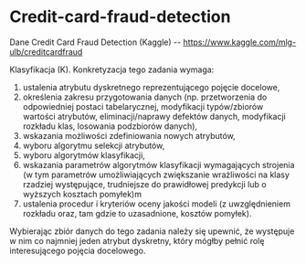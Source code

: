 # Credit-card-fraud-detection

Dane Credit Card Fraud Detection (Kaggle) -- https://www.kaggle.com/mlg-ulb/creditcardfraud

Klasyfikacja (K). Konkretyzacja tego zadania wymaga:

1. ustalenia atrybutu dyskretnego reprezentującego pojęcie docelowe,
1. określenia zakresu przygotowania danych (np. przetworzenia do odpowiedniej postaci tabelarycznej, modyfikacji typów/zbiorów wartości atrybutów, eliminacji/naprawy defektów danych, modyfikacji rozkładu klas, losowania podzbiorów danych),
1. wskazania możliwości zdefiniowania nowych atrybutów,
1. wyboru algorytmu selekcji atrybutów,
1. wyboru algorytmów klasyfikacji,
1. wskazania parametrów algorytmów klasyfikacji wymagających strojenia (w tym parametrów umożliwiających zwiększanie wrażliwości na klasy rzadziej występujące, trudniejsze do prawidłowej predykcji lub o wyższych kosztach pomyłek)m
1. ustalenia procedur i kryteriów oceny jakości modeli (z uwzględnieniem rozkładu oraz, tam gdzie to uzasadnione, kosztów pomyłek).

Wybierając zbiór danych do tego zadania należy się upewnić, że występuje w nim co najmniej jeden atrybut dyskretny, który mógłby pełnić rolę interesującego pojęcia docelowego.
